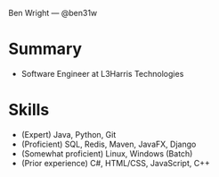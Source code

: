 Ben Wright — @ben31w

# Summary
- Software Engineer at L3Harris Technologies

# Skills
- (Expert) Java, Python, Git
- (Proficient) SQL, Redis, Maven, JavaFX, Django
- (Somewhat proficient) Linux, Windows (Batch)
- (Prior experience) C#, HTML/CSS, JavaScript, C++


<!---
ben31w/ben31w is a ✨ special ✨ repository because its `README.md` (this file) appears on your GitHub profile.
You can click the Preview link to take a look at your changes.
--->
